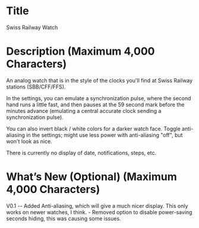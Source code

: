 # Title

Swiss Railway Watch

#  Description (Maximum 4,000 Characters)

An analog watch that is in the style of the clocks you'll find at Swiss Railway stations (SBB/CFF/FFS). 

In the settings, you can emulate a synchronization pulse, where the second hand runs a little fast, and then pauses at the 59 second mark before the minutes advance (emulating a central accurate clock sending a synchronization pulse). 

You can also invert black / white colors for a darker watch face. Toggle anti-aliasing in the settings; might use less power with anti-aliasing "off", but won't look as nice. 

There is currently no display of date, notifications, steps, etc.

#  What’s New (Optional) (Maximum 4,000 Characters)
V0.1 -- Added Anti-aliasing, which will give a much nicer display. This only works on newer watches, I think. 
	  - Removed option to disable power-saving seconds hiding, this was causing some issues. 


